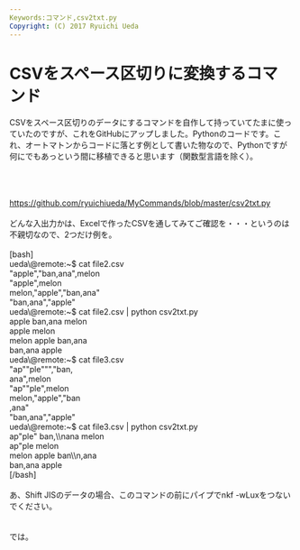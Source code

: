 ```yaml
---
Keywords:コマンド,csv2txt.py
Copyright: (C) 2017 Ryuichi Ueda
---
```

# CSVをスペース区切りに変換するコマンド
CSVをスペース区切りのデータにするコマンドを自作して持っていてたまに使っていたのですが、これをGitHubにアップしました。Pythonのコードです。これ、オートマトンからコードに落とす例として書いた物なので、Pythonですが何にでもあっという間に移植できると思います（関数型言語を除く）。<br />
<br />
<!--more--><br />
<br />
<a href="https://github.com/ryuichiueda/MyCommands/blob/master/csv2txt.py" target="_blank">https://github.com/ryuichiueda/MyCommands/blob/master/csv2txt.py</a><br />
<br />
どんな入出力かは、Excelで作ったCSVを通してみてご確認を・・・というのは不親切なので、2つだけ例を。<br />
<br />
[bash]<br />
ueda\@remote:~$ cat file2.csv <br />
&quot;apple&quot;,&quot;ban,ana&quot;,melon<br />
&quot;apple&quot;,melon<br />
melon,&quot;apple&quot;,&quot;ban,ana&quot;<br />
&quot;ban,ana&quot;,&quot;apple&quot;<br />
ueda\@remote:~$ cat file2.csv | python csv2txt.py <br />
apple ban,ana melon<br />
apple melon<br />
melon apple ban,ana<br />
ban,ana apple<br />
ueda\@remote:~$ cat file3.csv <br />
&quot;ap&quot;&quot;ple&quot;&quot;&quot;,&quot;ban,<br />
ana&quot;,melon<br />
&quot;ap&quot;&quot;ple&quot;,melon<br />
melon,&quot;apple&quot;,&quot;ban<br />
,ana&quot;<br />
&quot;ban,ana&quot;,&quot;apple&quot;<br />
ueda\@remote:~$ cat file3.csv | python csv2txt.py <br />
ap&quot;ple&quot; ban,\\nana melon<br />
ap&quot;ple melon<br />
melon apple ban\\n,ana<br />
ban,ana apple<br />
[/bash]<br />
<br />
あ、Shift JISのデータの場合、このコマンドの前にパイプでnkf -wLuxをつないでください。<br />
<br />
<br />
では。
